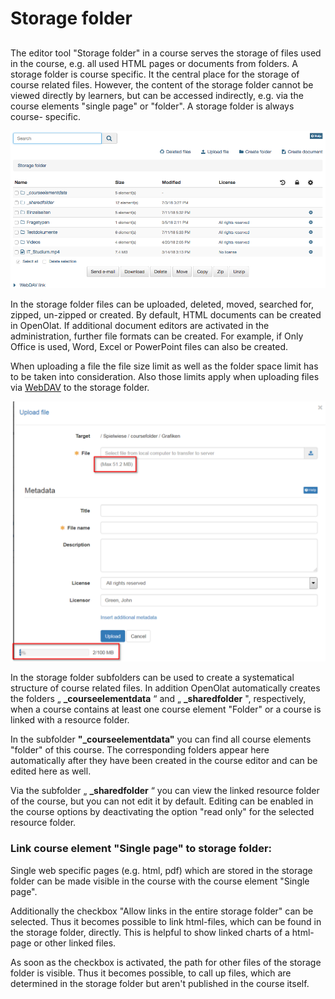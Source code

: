 # Storage folder

##

The editor tool "Storage folder" in a course serves the storage of files used
in the course, e.g. all used HTML pages or documents from folders. A storage
folder is course specific. It the central place for the storage of course
related files. However, the content of the storage folder cannot be viewed
directly by learners, but can be accessed indirectly, e.g. via the course
elements "single page" or "folder". A storage folder is always course-
specific.  

![](assets/Storagefolder_01.png)

  

In the storage folder files can be uploaded, deleted, moved, searched for,
zipped, un-zipped or created. By default, HTML documents can be created in
OpenOlat. If additional document editors are activated in the administration,
further file formats can be created. For example, if Only Office is used,
Word, Excel or PowerPoint files can also be created.

When uploading a file the file size limit as well as the folder space limit
has to be taken into consideration. Also those limits apply when uploading
files via [WebDAV](WebDAV.html) to the storage folder.

![](assets/upload_file.png)

  

In the storage folder subfolders can be used to create a systematical
structure of course related files. In addition OpenOlat automatically creates
the folders „ **_courseelementdata** “ and „ **_sharedfolder** ",
respectively, when a course contains at least one course element "Folder" or a
course is linked with a resource folder.

In the subfolder **"_courseelementdata"** you can find all course elements
"folder" of this course. The corresponding folders appear here automatically
after they have been created in the course editor and can be edited here as
well.

Via the subfolder „ **_sharedfolder** “ you can view the linked resource
folder of the course, but you can not edit it by default. Editing can be
enabled in the course options by deactivating the option "read only" for the
selected resource folder.

### Link course element "Single page" to storage folder:

Single web specific pages (e.g. html, pdf) which are stored in the storage
folder can be made visible in the course with the course element "Single
page".

Additionally the checkbox "Allow links in the entire storage folder" can be
selected. Thus it becomes possible to link html-files, which can be found in
the storage folder, directly. This is helpful to show linked charts of a html-
page or other linked files.

As soon as the checkbox is activated, the path for other files of the storage
folder is visible. Thus it becomes possible, to call up files, which are
determined in the storage folder but aren't published in the course itself.


